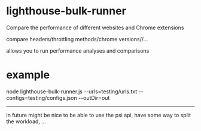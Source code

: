 # lighthouse-bulk-runner

Compare the performance of different websites and Chrome extensions

compare headers/throttling methods/chrome versions//...

allows you to run performance analyses and comparisons

# example

node lighthouse-bulk-runner.js --urls=testing/urls.txt --configs=testing/configs.json --outDir=out

---

in future might be nice to be able to use the psi api, have some way to split the workload, ...
